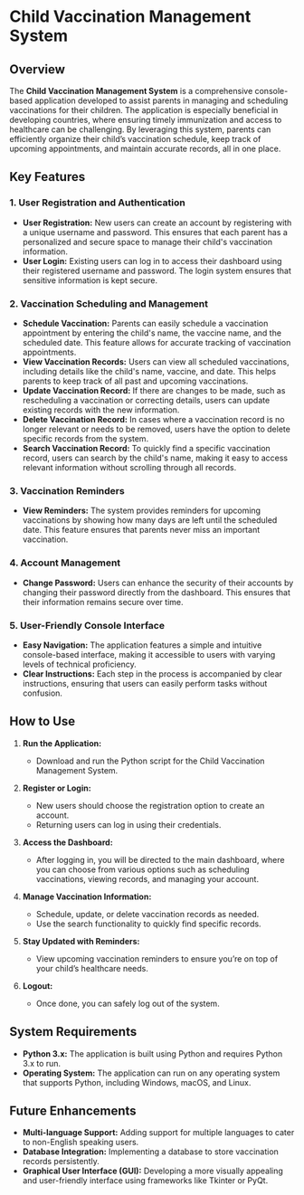 # Child Vaccination Management System

## Overview

The **Child Vaccination Management System** is a comprehensive console-based application developed to assist parents in managing and scheduling vaccinations for their children. The application is especially beneficial in developing countries, where ensuring timely immunization and access to healthcare can be challenging. By leveraging this system, parents can efficiently organize their child’s vaccination schedule, keep track of upcoming appointments, and maintain accurate records, all in one place.

## Key Features

### 1. User Registration and Authentication
- **User Registration:** New users can create an account by registering with a unique username and password. This ensures that each parent has a personalized and secure space to manage their child's vaccination information.
- **User Login:** Existing users can log in to access their dashboard using their registered username and password. The login system ensures that sensitive information is kept secure.

### 2. Vaccination Scheduling and Management
- **Schedule Vaccination:** Parents can easily schedule a vaccination appointment by entering the child's name, the vaccine name, and the scheduled date. This feature allows for accurate tracking of vaccination appointments.
- **View Vaccination Records:** Users can view all scheduled vaccinations, including details like the child's name, vaccine, and date. This helps parents to keep track of all past and upcoming vaccinations.
- **Update Vaccination Record:** If there are changes to be made, such as rescheduling a vaccination or correcting details, users can update existing records with the new information.
- **Delete Vaccination Record:** In cases where a vaccination record is no longer relevant or needs to be removed, users have the option to delete specific records from the system.
- **Search Vaccination Record:** To quickly find a specific vaccination record, users can search by the child's name, making it easy to access relevant information without scrolling through all records.

### 3. Vaccination Reminders
- **View Reminders:** The system provides reminders for upcoming vaccinations by showing how many days are left until the scheduled date. This feature ensures that parents never miss an important vaccination.

### 4. Account Management
- **Change Password:** Users can enhance the security of their accounts by changing their password directly from the dashboard. This ensures that their information remains secure over time.

### 5. User-Friendly Console Interface
- **Easy Navigation:** The application features a simple and intuitive console-based interface, making it accessible to users with varying levels of technical proficiency.
- **Clear Instructions:** Each step in the process is accompanied by clear instructions, ensuring that users can easily perform tasks without confusion.

## How to Use

1. **Run the Application:**
   - Download and run the Python script for the Child Vaccination Management System.

2. **Register or Login:**
   - New users should choose the registration option to create an account.
   - Returning users can log in using their credentials.

3. **Access the Dashboard:**
   - After logging in, you will be directed to the main dashboard, where you can choose from various options such as scheduling vaccinations, viewing records, and managing your account.

4. **Manage Vaccination Information:**
   - Schedule, update, or delete vaccination records as needed.
   - Use the search functionality to quickly find specific records.

5. **Stay Updated with Reminders:**
   - View upcoming vaccination reminders to ensure you’re on top of your child’s healthcare needs.

6. **Logout:**
   - Once done, you can safely log out of the system.

## System Requirements

- **Python 3.x:** The application is built using Python and requires Python 3.x to run.
- **Operating System:** The application can run on any operating system that supports Python, including Windows, macOS, and Linux.


## Future Enhancements

- **Multi-language Support:** Adding support for multiple languages to cater to non-English speaking users.
- **Database Integration:** Implementing a database to store vaccination records persistently.
- **Graphical User Interface (GUI):** Developing a more visually appealing and user-friendly interface using frameworks like Tkinter or PyQt.


